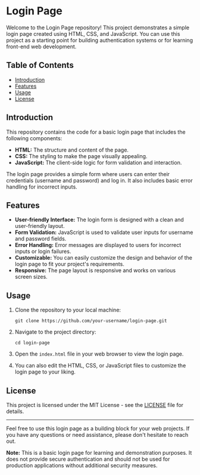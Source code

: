 # Login Page

Welcome to the Login Page repository! This project demonstrates a simple login page created using HTML, CSS, and JavaScript. You can use this project as a starting point for building authentication systems or for learning front-end web development.

## Table of Contents

- [Introduction](#introduction)
- [Features](#features)
- [Usage](#usage)
- [License](#license)

## Introduction

This repository contains the code for a basic login page that includes the following components:

- **HTML:** The structure and content of the page.
- **CSS:** The styling to make the page visually appealing.
- **JavaScript:** The client-side logic for form validation and interaction.

The login page provides a simple form where users can enter their credentials (username and password) and log in. It also includes basic error handling for incorrect inputs.

## Features

- **User-friendly Interface:** The login form is designed with a clean and user-friendly layout.
- **Form Validation:** JavaScript is used to validate user inputs for username and password fields.
- **Error Handling:** Error messages are displayed to users for incorrect inputs or login failures.
- **Customizable:** You can easily customize the design and behavior of the login page to fit your project's requirements.
- **Responsive:** The page layout is responsive and works on various screen sizes.

## Usage

1. Clone the repository to your local machine:

   ```
   git clone https://github.com/your-username/login-page.git
   ```

2. Navigate to the project directory:

   ```
   cd login-page
   ```

3. Open the `index.html` file in your web browser to view the login page.

4. You can also edit the HTML, CSS, or JavaScript files to customize the login page to your liking.


## License

This project is licensed under the MIT License - see the [LICENSE](LICENSE) file for details.

---

Feel free to use this login page as a building block for your web projects. If you have any questions or need assistance, please don't hesitate to reach out.

**Note:** This is a basic login page for learning and demonstration purposes. It does not provide secure authentication and should not be used for production applications without additional security measures.
